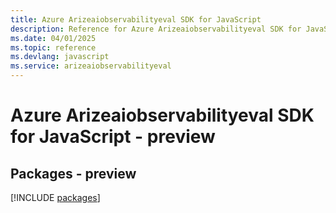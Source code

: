 ```yaml
---
title: Azure Arizeaiobservabilityeval SDK for JavaScript
description: Reference for Azure Arizeaiobservabilityeval SDK for JavaScript
ms.date: 04/01/2025
ms.topic: reference
ms.devlang: javascript
ms.service: arizeaiobservabilityeval
---
```

# Azure Arizeaiobservabilityeval SDK for JavaScript - preview
## Packages - preview
[!INCLUDE [packages](arizeaiobservabilityeval-index.md)]